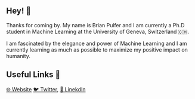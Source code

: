 ## Hey! 👋

Thanks for coming by. My name is Brian Pulfer and I am currently a Ph.D student in Machine Learning at the University of Geneva, Switzerland 🇨🇭.

I am fascinated by the elegance and power of Machine Learning and I am currently learning as much as possible to maximize my positive impact on humanity.


## Useful Links 🔗
[🌐 Website](https://www.brianpulfer.ch) [🐦 Twitter](https://twitter.com/PulferBrian21), [👔 LinekdIn](https://www.linkedin.com/in/BrianPulfer/)


<!--
**BrianPulfer/BrianPulfer** is a ✨ _special_ ✨ repository because its `README.md` (this file) appears on your GitHub profile.

Here are some ideas to get you started:

- 🔭 I’m currently working on ...
- 🌱 I’m currently learning ...
- 👯 I’m looking to collaborate on ...
- 🤔 I’m looking for help with ...
- 💬 Ask me about ...
- 📫 How to reach me: ...
- 😄 Pronouns: ...
- ⚡ Fun fact: ...
-->
